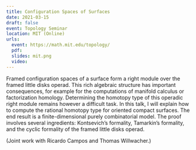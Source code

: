 ```yaml
---
title: Configuration Spaces of Surfaces
date: 2021-03-15
draft: false
event: Topology Seminar
location: MIT (Online)
urls:
  event: https://math.mit.edu/topology/
  pdf:
  slides: mit.png
  video:
---
```


Framed configuration spaces of a surface form a right module over the framed little disks operad. This rich algebraic structure has important consequences, for example for the computations of manifold calculus or factorization homology. Determining the homotopy type of this operadic right module remains however a difficult task. In this talk, I will explain how to compute the rational homotopy type for oriented compact surfaces. The end result is a finite-dimensional purely combinatorial model. The proof involves several ingredients: Kontsevich’s formality, Tamarkin’s formality, and the cyclic formality of the framed little disks operad.

(Joint work with Ricardo Campos and Thomas Willwacher.)
